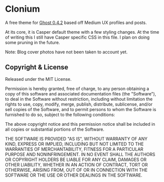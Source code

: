 # Clonium

A free theme for [Ghost 0.4.2](http://github.com/tryghost/ghost/) based off Medium UX profiles and posts.

At its core, it is Casper default theme with a few styling changes.  At the time of writing this I still have Casper specific CSS in this file.  I plan on doing some pruning in the future.

Note: Blog cover photos have not been taken to account yet.

## Copyright & License

Released under the MIT License.

Permission is hereby granted, free of charge, to any person obtaining a copy of this software and associated documentation files (the "Software"), to deal in the Software without restriction, including without limitation the rights to use, copy, modify, merge, publish, distribute, sublicense, and/or sell copies of the Software, and to permit persons to whom the Software is furnished to do so, subject to the following conditions:

The above copyright notice and this permission notice shall be included in all copies or substantial portions of the Software.

THE SOFTWARE IS PROVIDED "AS IS", WITHOUT WARRANTY OF ANY KIND, EXPRESS OR IMPLIED, INCLUDING BUT NOT LIMITED TO THE WARRANTIES OF MERCHANTABILITY, FITNESS FOR A PARTICULAR PURPOSE AND
NONINFRINGEMENT. IN NO EVENT SHALL THE AUTHORS OR COPYRIGHT HOLDERS BE LIABLE FOR ANY CLAIM, DAMAGES OR OTHER LIABILITY, WHETHER IN AN ACTION OF CONTRACT, TORT OR OTHERWISE, ARISING FROM, OUT OF OR IN CONNECTION WITH THE SOFTWARE OR THE USE OR OTHER DEALINGS IN THE SOFTWARE.
